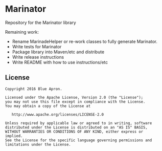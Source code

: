 # Marinator
Repository for the Marinator library

Remaining work:
* Rename MarinadeHelper or re-work classes to fully generate Marinator.
* Write tests for Marinator
* Package library into Maven/etc and distribute
* Write release instructions
* Write README with how to use instructions/etc

## License

```
Copyright 2016 Blue Apron.

Licensed under the Apache License, Version 2.0 (the "License");
you may not use this file except in compliance with the License.
You may obtain a copy of the License at

   http://www.apache.org/licenses/LICENSE-2.0

Unless required by applicable law or agreed to in writing, software
distributed under the License is distributed on an "AS IS" BASIS,
WITHOUT WARRANTIES OR CONDITIONS OF ANY KIND, either express or implied.
See the License for the specific language governing permissions and
limitations under the License.
```

